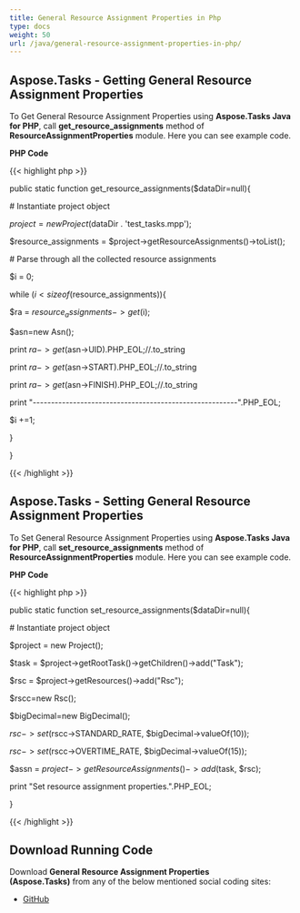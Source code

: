```yaml
---
title: General Resource Assignment Properties in Php
type: docs
weight: 50
url: /java/general-resource-assignment-properties-in-php/
---
```


## **Aspose.Tasks - Getting General Resource Assignment Properties**
To Get General Resource Assignment Properties using **Aspose.Tasks Java for PHP**, call **get_resource_assignments** method of **ResourceAssignmentProperties** module. Here you can see example code.

**PHP Code**

{{< highlight php >}}

 public static function get_resource_assignments($dataDir=null){

\# Instantiate project object

$project = new Project($dataDir . 'test_tasks.mpp');

$resource_assignments = $project->getResourceAssignments()->toList();

\# Parse through all the collected resource assignments

$i = 0;

while ($i < sizeof($resource_assignments)){

$ra = $resource_assignments->get($i);

$asn=new Asn();

print $ra->get($asn->UID).PHP_EOL;//.to_string

print $ra->get($asn->START).PHP_EOL;//.to_string

print $ra->get($asn->FINISH).PHP_EOL;//.to_string

print "--------------------------------------------------------".PHP_EOL;

$i +=1;

}

}


{{< /highlight >}}
## **Aspose.Tasks - Setting General Resource Assignment Properties**
To Set General Resource Assignment Properties using **Aspose.Tasks Java for PHP**, call **set_resource_assignments** method of **ResourceAssignmentProperties** module. Here you can see example code.

**PHP Code**

{{< highlight php >}}

 public static function set_resource_assignments($dataDir=null){

\# Instantiate project object

$project = new Project();

$task = $project->getRootTask()->getChildren()->add("Task");

$rsc = $project->getResources()->add("Rsc");

$rscc=new Rsc();

$bigDecimal=new BigDecimal();

$rsc->set($rscc->STANDARD_RATE, $bigDecimal->valueOf(10));

$rsc->set($rscc->OVERTIME_RATE, $bigDecimal->valueOf(15));

$assn = $project->getResourceAssignments()->add($task, $rsc);

print "Set resource assignment properties.".PHP_EOL;

}

{{< /highlight >}}
## **Download Running Code**
Download **General Resource Assignment Properties (Aspose.Tasks)** from any of the below mentioned social coding sites:

- [GitHub](https://github.com/aspose-tasks/Aspose.Tasks-for-Java/blob/master/Plugins/Aspose_Tasks_Java_for_PHP/src/aspose/tasks/WorkingWithResourceAssignments/ResourceAssignmentProperties.php)
